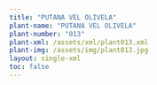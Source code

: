 ```yaml
---
title: "PUTANA VEL OLIVELA"
plant-name: "PUTANA VEL OLIVELA"
plant-number: "013"
plant-xml: /assets/xml/plant013.xml
plant-img: /assets/img/plant013.jpg
layout: single-xml
toc: false
---
```

